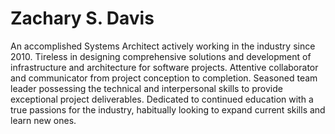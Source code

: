 # Zachary S. Davis
An accomplished Systems Architect actively working in the industry since 2010. Tireless in designing comprehensive solutions and development of infrastructure and architecture for software projects. Attentive collaborator and communicator from project conception to completion. Seasoned team leader possessing the technical and interpersonal skills to provide exceptional project deliverables. Dedicated to continued education with a true passions for the industry, habitually looking to expand current skills and learn new ones.
